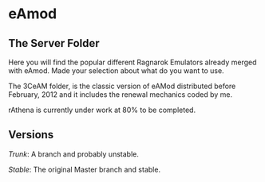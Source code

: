 # eAmod

## The Server Folder

Here you will find the popular different Ragnarok Emulators already merged with eAmod.
Made your selection about what do you want to use.

The 3CeAM folder, is the classic version of eAMod distributed before February, 2012 and it includes the
renewal mechanics coded by me.

rAthena is currently under work at 80% to be completed.

## Versions

*Trunk*: A branch and probably unstable.

*Stable*: The original Master branch and stable.
